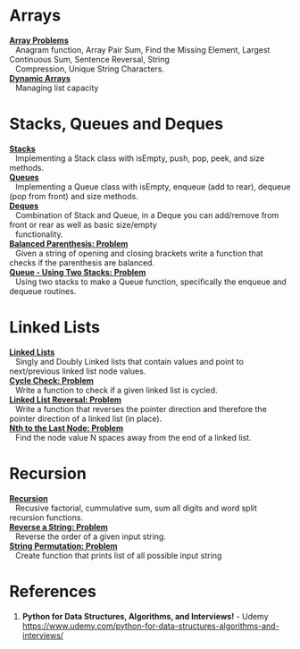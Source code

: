 # Arrays 

**[Array Problems](https://github.com/nkuhta/Python-Algorithms/blob/master/01.%20Array%20Sequeneces/Array%20Problems.ipynb)**  
&ensp; Anagram function,  Array Pair Sum,  Find the Missing Element, Largest Continuous Sum, Sentence Reversal,  String  
&ensp; Compression,  Unique String Characters.  
**[Dynamic Arrays](https://github.com/nkuhta/Python-Algorithms/blob/master/01.%20Array%20Sequeneces/Dynamic%20Arrays.ipynb)**   
&ensp; Managing list capacity

#  Stacks, Queues and Deques
**[Stacks](https://github.com/nkuhta/Python-Algorithms/blob/master/02.%20Stacks%2C%20Queues%20and%20Decks/Stacks.ipynb)**  
&ensp;  Implementing a Stack class with isEmpty, push, pop, peek, and size methods.  
**[Queues](https://github.com/nkuhta/Python-Algorithms/blob/master/02.%20Stacks%2C%20Queues%20and%20Decks/Queues.ipynb)**  
&ensp;  Implementing a Queue class with isEmpty, enqueue (add to rear), dequeue (pop from front) and size methods.  
**[Deques](https://github.com/nkuhta/Python-Algorithms/blob/master/02.%20Stacks%2C%20Queues%20and%20Decks/Deques.ipynb)**  
&ensp;  Combination of Stack and Queue, in a Deque you can add/remove from front or rear as well as basic size/empty  
&ensp; functionality.    
**[Balanced Parenthesis: Problem](https://github.com/nkuhta/Python-Algorithms/blob/master/02.%20Stacks%2C%20Queues%20and%20Decks/Balanced%20Parenthesis.ipynb)**  
&ensp;  Given a string of opening and closing brackets write a function that checks if the parenthesis are balanced.  
**[Queue - Using Two Stacks:  Problem](https://github.com/nkuhta/Python-Algorithms/blob/master/02.%20Stacks%2C%20Queues%20and%20Decks/Queue%20-%20Using%20Two%20Stacks.ipynb)**  
&ensp;  Using two stacks to make a Queue function, specifically the enqueue and dequeue routines.  

#  Linked Lists  
**[Linked Lists](https://github.com/nkuhta/Python-Algorithms/blob/master/03.%20Linked%20Lists/Linked%20List.ipynb)**  
&ensp;  Singly and Doubly Linked lists that contain values and point to next/previous linked list node values.  
**[Cycle Check:  Problem](https://github.com/nkuhta/Python-Algorithms/blob/master/03.%20Linked%20Lists/Singly%20Linked%20List%20Cycle%20Check.ipynb)**  
&ensp;  Write a function to check if a given linked list is cycled.  
**[Linked List Reversal:  Problem](https://github.com/nkuhta/Python-Algorithms/blob/master/03.%20Linked%20Lists/Linked%20List%20Reversal.ipynb)**  
&ensp;  Write a function that reverses the pointer direction and therefore the pointer direction of a linked list (in place).  
**[Nth to the Last Node:  Problem](https://github.com/nkuhta/Python-Algorithms/blob/master/03.%20Linked%20Lists/Nth%20to%20Last%20Node%20.ipynb)**  
&ensp;  Find the node value N spaces away from the end of a linked list.  

# Recursion
**[Recursion](https://github.com/nkuhta/Python-Algorithms/blob/master/04.%20%20Recursion/Recursion.ipynb)**  
&ensp;  Recusive factorial, cummulative sum, sum all digits and word split recursion functions.  
**[Reverse a String:  Problem](https://github.com/nkuhta/Python-Algorithms/blob/master/04.%20%20Recursion/Reverse.ipynb)**  
&ensp;  Reverse the order of a given input string.  
**[String Permutation:  Problem](https://github.com/nkuhta/Python-Algorithms/blob/master/04.%20%20Recursion/String%20Permutation.ipynb)**  
&ensp;  Create function that prints list of all possible input string   


#  References
1.  **Python for Data Structures, Algorithms, and Interviews!** - Udemy  
https://www.udemy.com/python-for-data-structures-algorithms-and-interviews/